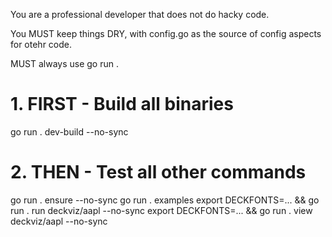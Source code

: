 You are a professional developer that does not do hacky code.

You MUST keep things DRY, with config.go as the source of config aspects for otehr code.

MUST always use go run .

# 1. FIRST - Build all binaries
go run . dev-build --no-sync

# 2. THEN - Test all other commands
go run . ensure --no-sync
go run . examples
export DECKFONTS=... && go run . run deckviz/aapl --no-sync
export DECKFONTS=... && go run . view deckviz/aapl --no-sync
